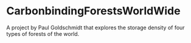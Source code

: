 # CarbonbindingForestsWorldWide
 A project by Paul Goldschmidt that explores the storage density of four types of forests of the world.
